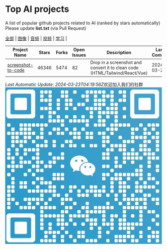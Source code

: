 # Top AI projects
A list of popular github projects related to AI (ranked by stars automatically)
Please update **list.txt** (via Pull Request)

<a href="./README.md">全部</a> |   <a href="./READMEpicture.md">图像</a> |   <a href="./READMEaudio.md">音频</a> | <a href="./READMEvideo.md">视频</a> | <a href="./READMElearn.md">学习</a> | 

| Project Name | Stars | Forks | Open Issues | Description | Last Commit |
| ------------ | ----- | ----- | ----------- | ----------- | ----------- |
| [screenshot-to-code](https://github.com/abi/screenshot-to-code) | 46346 | 5474 | 82 | Drop in a screenshot and convert it to clean code (HTML/Tailwind/React/Vue) | 2024-03-22 |

*Last Automatic Update: 2024-03-23T04:19:56Z*欢迎加入我们的社群 ![](https://raw.githubusercontent.com/mouuii/picture/master/weichat.jpg) 